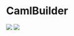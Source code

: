 # CamlBuilder
![](https://github.com/ValenteMesmo/ValenteMesmo.CamlBuilder/workflows/.NET%20Framework/badge.svg)
![](https://github.com/ValenteMesmo/ValenteMesmo.CamlBuilder/workflows/.NET%20Core/badge.svg)
